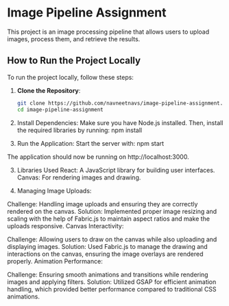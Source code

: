 # Image Pipeline Assignment

This project is an image processing pipeline that allows users to upload images, process them, and retrieve the results. 

## How to Run the Project Locally

To run the project locally, follow these steps:

1. **Clone the Repository**:
   ```bash
   git clone https://github.com/navneetnavs/image-pipeline-assignment.git
   cd image-pipeline-assignment
2. Install Dependencies:
Make sure you have Node.js installed. Then, install the required libraries by running:
npm install

3. Run the Application:
Start the server with:
npm start   

The application should now be running on http://localhost:3000.


3. Libraries Used
   React: A JavaScript library for building user interfaces.
   Canvas: For rendering images and drawing.


4.  Managing Image Uploads:

Challenge: Handling image uploads and ensuring they are correctly rendered on the canvas.
Solution: Implemented proper image resizing and scaling with the help of Fabric.js to maintain aspect ratios and make the uploads responsive.
Canvas Interactivity:

Challenge: Allowing users to draw on the canvas while also uploading and displaying images.
Solution: Used Fabric.js to manage the drawing and interactions on the canvas, ensuring the image overlays are rendered properly.
Animation Performance:

Challenge: Ensuring smooth animations and transitions while rendering images and applying filters.
Solution: Utilized GSAP for efficient animation handling, which provided better performance compared to traditional CSS animations.   



